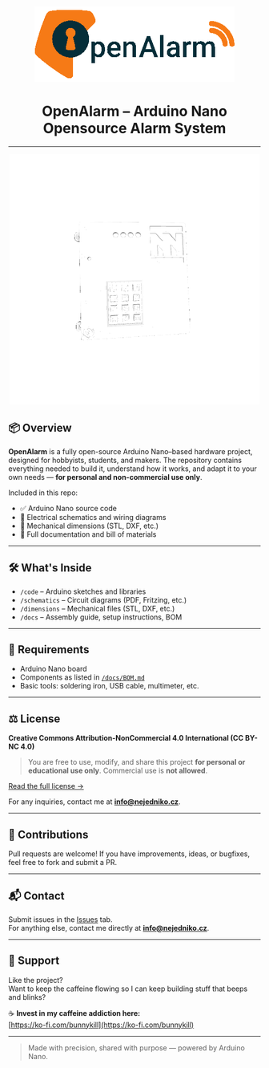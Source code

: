 <p align="center">
  <img src="logo.png" alt="OpenAlarm Logo" width="400">
</p>

<h1 align="center">OpenAlarm – Arduino Nano Opensource Alarm System</h1>

---
<p align="center">
  <img src="docs/img/NN_SimpleSecuritySystem.gif" alt="OpenAlarm Preview" width="500">
</p>

## 📦 Overview

**OpenAlarm** is a fully open-source Arduino Nano–based hardware project, designed for hobbyists, students, and makers. The repository contains everything needed to build it, understand how it works, and adapt it to your own needs — **for personal and non-commercial use only**.

Included in this repo:

- ✅ Arduino Nano source code  
- 🔌 Electrical schematics and wiring diagrams  
- 📐 Mechanical dimensions (STL, DXF, etc.)  
- 📄 Full documentation and bill of materials  

---

## 🛠 What's Inside

- `/code` – Arduino sketches and libraries  
- `/schematics` – Circuit diagrams (PDF, Fritzing, etc.)  
- `/dimensions` – Mechanical files (STL, DXF, etc.)  
- `/docs` – Assembly guide, setup instructions, BOM  

---

## 🔧 Requirements

- Arduino Nano board  
- Components as listed in [`/docs/BOM.md`](/docs/BOM.md)
- Basic tools: soldering iron, USB cable, multimeter, etc.

---

## ⚖️ License

**Creative Commons Attribution-NonCommercial 4.0 International (CC BY-NC 4.0)**

> You are free to use, modify, and share this project **for personal or educational use only**. Commercial use is **not allowed**.

[Read the full license →](https://creativecommons.org/licenses/by-nc/4.0/)

For any inquiries, contact me at **info@nejedniko.cz**.

---

## 🤝 Contributions

Pull requests are welcome! If you have improvements, ideas, or bugfixes, feel free to fork and submit a PR.

---

## 📬 Contact

Submit issues in the [Issues](../../issues) tab.  
For anything else, contact me directly at **info@nejedniko.cz**.

---

## 💸 Support

Like the project?  
Want to keep the caffeine flowing so I can keep building stuff that beeps and blinks?

☕ **Invest in my caffeine addiction here:**  
[https://ko-fi.com/bunnykill](https://ko-fi.com/bunnykill)

---

> Made with precision, shared with purpose — powered by Arduino Nano.
